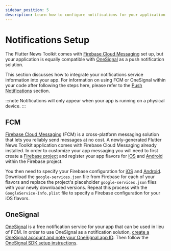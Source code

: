 ```yaml
---
sidebar_position: 5
description: Learn how to configure notifications for your application.
---
```


# Notifications Setup

The Flutter News Toolkit comes with [Firebase Cloud Messaging](https://firebase.google.com/docs/cloud-messaging) set up, but your application is equally compatible with [OneSignal](https://onesignal.com/) as a push notification solution.

This section discusses how to integrate your notifications service information into your app. For information on using FCM or OneSignal within your code after following the steps here, please refer to the [Push Notifications](/flutter_development/push_notifications.md) section.

:::note
Notifications will only appear when your app is running on a physical device.
:::

## FCM

[Firebase Cloud Messaging](https://firebase.google.com/docs/cloud-messaging) (FCM) is a cross-platform messaging solution that lets you reliably send messages at no cost. A newly-generated Flutter News Toolkit application comes with Firebase Cloud Messaging already installed. In order to customize your app messaging you will need to first create a [Firebase project](https://firebase.google.com/docs/android/setup#create-firebase-project) and register your app flavors for [iOS](https://firebase.google.com/docs/ios/setup#register-app) and [Android](https://firebase.google.com/docs/android/setup#register-app) within the Firebase project.

You then need to specify your Firebase configuration for [iOS](https://firebase.google.com/docs/ios/setup#add-config-file) and [Android](https://firebase.google.com/docs/android/setup). Download the `google-services.json` file from Firebase for each of your flavors and replace the project's placeholder `google-services.json` files with your newly downloaded versions. Repeat this process with the `GoogleService-Info.plist` file to specify a Firebase configuration for your iOS flavors.

## OneSignal

[OneSignal](https://onesignal.com/) is a free notification service for your app that can be used in lieu of FCM. In order to use OneSignal as a notification solution, [create a OneSignal account and note your OneSignal app ID](https://documentation.onesignal.com/docs/flutter-sdk-setup). Then follow the [OneSignal SDK setup instructions](/flutter_development/push_notifications#onesignal).
